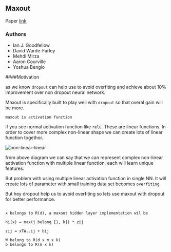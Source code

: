 ## Maxout

Paper [link](https://arxiv.org/pdf/1302.4389v4.pdf)

### Authors
* Ian J. Goodfellow 
* David Warde-Farley
* Mehdi Mirza 
* Aaron Courville
* Yoshua Bengio

####Motivation

as we know `dropout` can help use to avoid overfiting and achieve about 10% improvement over non dropout neural network.

Maxout is specifically built to play well with `dropout` so that overal gain will be more.

```
maxout is activation function
```

if you see normal activation function like `relu`. These are linear functions. In order to cover more complex non-linear shape we can create lots of linear function togethor.

![non-linear-linear](http://www.simon-hohberg.de/assets/approximation.svg)

from above diagram we can say that we can represent complex non-linear activation function with multiple linear function, each will learn unique features.

But problem with using multiple linear activation function in single NN. It will create lots of parameter with small training data set becomes `overfiting`.

But hey dropout help us to avoid overfiting so lets use maxout with dropout for better performance.

```

x belongs to R(d), a maxout hidden layer implementation wil be

hi(x) = max(j belong [1, k]) * zij

zij = xTW..ij + bij

W belong to R(d x m x k)
b belongs to R(m x k)
```


